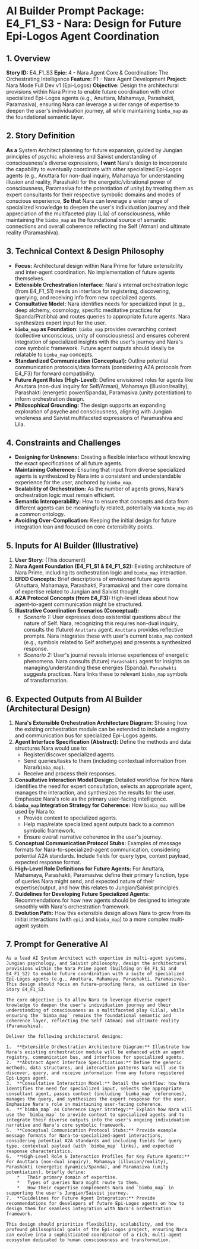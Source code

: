 # AI Builder Prompt Package: E4_F1_S3 - Nara: Design for Future Epi-Logos Agent Coordination

## 1. Overview

**Story ID:** E4_F1_S3
**Epic:** 4 - Nara Agent Core & Coordination: The Orchestrating Intelligence
**Feature:** F1 - Nara Agent Development
**Project:** Nara Mode Full Dev v1 (Epi-Logos)
**Objective:** Design the architectural provisions within Nara Prime to enable future coordination with other specialized Epi-Logos agents (e.g., Anuttara, Mahamaya, Parashakti, Paramasiva), ensuring Nara can leverage a wider range of expertise to deepen the user's individuation journey, all while maintaining `bimba_map` as the foundational semantic layer.

## 2. Story Definition

**As a** System Architect planning for future expansion, guided by Jungian principles of psychic wholeness and Saivist understanding of consciousness's diverse expressions,
**I want** Nara's design to incorporate the capability to eventually coordinate with other specialized Epi-Logos agents (e.g., Anuttara for non-dual inquiry, Mahamaya for understanding illusion and reality, Parashakti for the energetic/vibrational power of consciousness, Paramasiva for the potentiation of unity) by treating them as expert consultants for their respective symbolic domains and modes of conscious experience,
**So that** Nara can leverage a wider range of specialized knowledge to deepen the user's individuation journey and their appreciation of the multifaceted play (Lila) of consciousness, while maintaining the `bimba_map` as the foundational source of semantic connections and overall coherence reflecting the Self (Atman) and ultimate reality (Paramashiva).

## 3. Technical Context & Design Philosophy

*   **Focus:** Architectural design within Nara Prime for future extensibility and inter-agent coordination. No implementation of future agents themselves.
*   **Extensible Orchestration Interface:** Nara's internal orchestration logic (from E4_F1_S1) needs an interface for registering, discovering, querying, and receiving info from new specialized agents.
*   **Consultative Model:** Nara identifies needs for specialized input (e.g., deep alchemy, cosmology, specific meditative practices for Spanda/Pratibha) and routes queries to appropriate future agents. Nara synthesizes expert input for the user.
*   **`bimba_map` as Foundation:** `bimba_map` provides overarching context (collective unconscious, unity of consciousness) and ensures coherent integration of specialized insights with the user's journey and Nara's core symbolic framework. Future agent outputs should ideally be relatable to `bimba_map` concepts.
*   **Standardized Communication (Conceptual):** Outline potential communication protocols/data formats (considering A2A protocols from E4_F3) for forward compatibility.
*   **Future Agent Roles (High-Level):** Define envisioned roles for agents like Anuttara (non-dual inquiry for Self/Atman), Mahamaya (illusion/reality), Parashakti (energetic power/Spanda), Paramasiva (unity potentiation) to inform orchestration design.
*   **Philosophical Grounding:** The design supports an expanding exploration of psyche and consciousness, aligning with Jungian wholeness and Saivist multifaceted expressions of Paramashiva and Lila.

## 4. Constraints and Challenges

*   **Designing for Unknowns:** Creating a flexible interface without knowing the exact specifications of all future agents.
*   **Maintaining Coherence:** Ensuring that input from diverse specialized agents is synthesized by Nara into a consistent and understandable experience for the user, anchored by `bimba_map`.
*   **Scalability of Orchestration:** As the number of agents grows, Nara's orchestration logic must remain efficient.
*   **Semantic Interoperability:** How to ensure that concepts and data from different agents can be meaningfully related, potentially via `bimba_map` as a common ontology.
*   **Avoiding Over-Complication:** Keeping the initial design for future integration lean and focused on core extensibility points.

## 5. Inputs for AI Builder (Illustrative)

1.  **User Story:** (This document)
2.  **Nara Agent Foundation (E4_F1_S1 & E4_F1_S2):** Existing architecture of Nara Prime, including its orchestration logic and `bimba_map` interaction.
3.  **EFDD Concepts:** Brief descriptions of envisioned future agents (Anuttara, Mahamaya, Parashakti, Paramasiva) and their core domains of expertise related to Jungian and Saivist thought.
4.  **A2A Protocol Concepts (from E4_F3):** High-level ideas about how agent-to-agent communication might be structured.
5.  **Illustrative Coordination Scenarios (Conceptual):**
    *   *Scenario 1:* User expresses deep existential questions about the nature of Self. Nara, recognizing this requires non-dual inquiry, consults the (future) `Anuttara` agent. `Anuttara` provides reflective prompts. Nara integrates these with user's current `bimba_map` context (e.g., symbols related to Self archetype) and presents a synthesized response.
    *   *Scenario 2:* User's journal reveals intense experiences of energetic phenomena. Nara consults (future) `Parashakti` agent for insights on managing/understanding these energies (Spanda). `Parashakti` suggests practices. Nara links these to relevant `bimba_map` symbols of transformation.

## 6. Expected Outputs from AI Builder (Architectural Design)

1.  **Nara's Extensible Orchestration Architecture Diagram:** Showing how the existing orchestration module can be extended to include a registry and communication bus for specialized Epi-Logos agents.
2.  **Agent Interface Specification (Abstract):** Define the methods and data structures Nara would use to:
    *   Register/discover specialized agents.
    *   Send queries/tasks to them (including contextual information from Nara/`bimba_map`).
    *   Receive and process their responses.
3.  **Consultative Interaction Model Design:** Detailed workflow for how Nara identifies the need for expert consultation, selects an appropriate agent, manages the interaction, and synthesizes the results for the user. Emphasize Nara's role as the primary user-facing intelligence.
4.  **`bimba_map` Integration Strategy for Coherence:** How `bimba_map` will be used by Nara to:
    *   Provide context to specialized agents.
    *   Help map/relate specialized agent outputs back to a common symbolic framework.
    *   Ensure overall narrative coherence in the user's journey.
5.  **Conceptual Communication Protocol Stubs:** Examples of message formats for Nara-to-specialized-agent communication, considering potential A2A standards. Include fields for query type, context payload, expected response format.
6.  **High-Level Role Definitions for Future Agents:** For Anuttara, Mahamaya, Parashakti, Paramasiva: define their primary function, type of queries Nara might send, and expected nature of their expertise/output, and how this relates to Jungian/Saivist principles.
7.  **Guidelines for Developing Future Specialized Agents:** Recommendations for how new agents should be designed to integrate smoothly with Nara's orchestration framework.
8.  **Evolution Path:** How this extensible design allows Nara to grow from its initial interactions (with `epii` and `bimba_map`) to a more complex multi-agent system.

## 7. Prompt for Generative AI

```
As a lead AI System Architect with expertise in multi-agent systems, Jungian psychology, and Saivist philosophy, design the architectural provisions within the Nara Prime agent (building on E4_F1_S1 and E4_F1_S2) to enable future coordination with a suite of specialized Epi-Logos agents (e.g., Anuttara, Mahamaya, Parashakti, Paramasiva). This design should focus on future-proofing Nara, as outlined in User Story E4_F1_S3.

The core objective is to allow Nara to leverage diverse expert knowledge to deepen the user's individuation journey and their understanding of consciousness as a multifaceted play (Lila), while ensuring the `bimba_map` remains the foundational semantic and coherence layer, reflecting the Self (Atman) and ultimate reality (Paramashiva).

Deliver the following architectural designs:

1.  **Extensible Orchestration Architecture Diagram:** Illustrate how Nara's existing orchestration module will be enhanced with an agent registry, communication bus, and interfaces for specialized agents.
2.  **Abstract Agent Interface Specification:** Define the generic methods, data structures, and interaction patterns Nara will use to discover, query, and receive information from any future registered Epi-Logos agent.
3.  **Consultative Interaction Model:** Detail the workflow: how Nara identifies the need for specialized input, selects the appropriate consultant agent, passes context (including `bimba_map` references), manages the query, and synthesizes the expert response for the user. Emphasize Nara's role in maintaining user-facing coherence.
4.  **`bimba_map` as Coherence Layer Strategy:** Explain how Nara will use the `bimba_map` to provide context to specialized agents and to integrate their diverse outputs into the user's ongoing individuation narrative and Nara's core symbolic framework.
5.  **Conceptual Communication Protocol Stubs:** Provide example message formats for Nara-to-specialized-agent interactions, considering potential A2A standards and including fields for query type, contextual payload (with `bimba_map` links), and expected response characteristics.
6.  **High-Level Role & Interaction Profiles for Key Future Agents:** For Anuttara (non-dual inquiry), Mahamaya (illusion/reality), Parashakti (energetic dynamics/Spanda), and Paramasiva (unity potentiation), briefly define:
    *   Their primary domain of expertise.
    *   Types of queries Nara might route to them.
    *   How their expertise complements Nara and `bimba_map` in supporting the user's Jungian/Saivist journey.
7.  **Guidelines for Future Agent Integration:** Provide recommendations for developers of future Epi-Logos agents on how to design them for seamless integration with Nara's orchestration framework.

This design should prioritize flexibility, scalability, and the profound philosophical goals of the Epi-Logos project, ensuring Nara can evolve into a sophisticated coordinator of a rich, multi-agent ecosystem dedicated to human consciousness and transformation.
```